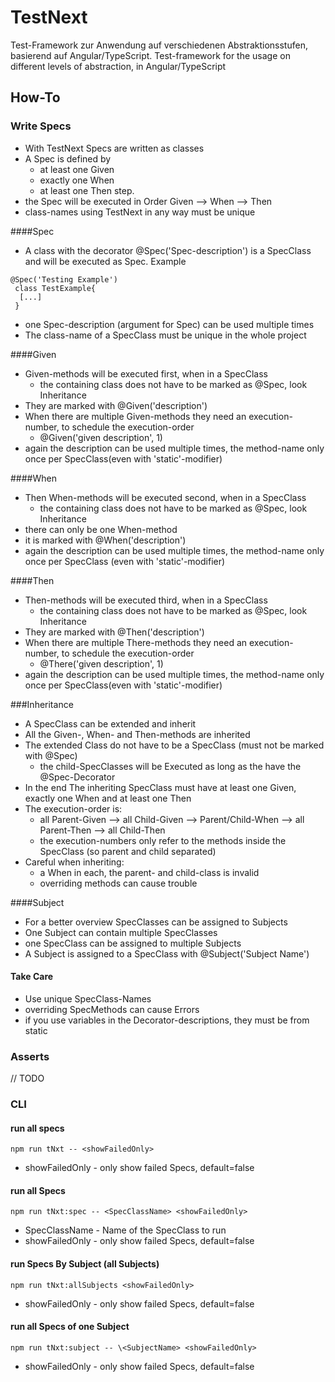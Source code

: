 # TestNext
Test-Framework zur Anwendung auf verschiedenen Abstraktionsstufen, basierend auf Angular/TypeScript.
Test-framework for the usage on different levels of abstraction, in Angular/TypeScript
## How-To
### Write Specs
* With TestNext Specs are written as classes
* A Spec is defined by 
  * at least one Given
  * exactly one When 
  * at least one Then step.
* the Spec will be executed in Order Given --> When --> Then
* class-names using TestNext in any way must be unique
  
####Spec
* A class with the decorator @Spec('Spec-description') is a SpecClass and will be executed as Spec.
Example
```
@Spec('Testing Example')
 class TestExample{
  [...]    
 }
```
* one Spec-description (argument for Spec) can be used multiple times
* The class-name of a SpecClass must be unique in the whole project

####Given
* Given-methods will be executed first, when in a SpecClass
  * the containing class does not have to be marked as @Spec, look Inheritance
* They are marked with @Given('description')
* When there are multiple Given-methods they need an execution-number, to schedule the execution-order
  * @Given('given description', 1)
* again the description can be used multiple times, the method-name only once per SpecClass(even with 'static'-modifier)

####When
* Then When-methods will be executed second, when in a SpecClass  
  * the containing class does not have to be marked as @Spec, look Inheritance
* there can only be one When-method
* it is marked with @When('description')
* again the description can be used multiple times, the method-name only once per SpecClass (even with 'static'-modifier)

####Then
* Then-methods will be executed third, when in a SpecClass
  * the containing class does not have to be marked as @Spec, look Inheritance
* They are marked with @Then('description')
* When there are multiple There-methods they need an execution-number, to schedule the execution-order
  * @There('given description', 1)
* again the description can be used multiple times, the method-name only once per SpecClass(even with 'static'-modifier)

###Inheritance
* A SpecClass can be extended and inherit
* All the Given-, When- and Then-methods are inherited
* The extended Class do not have to be a SpecClass (must not be marked with  @Spec)
  * the child-SpecClasses will be Executed as long as the have the @Spec-Decorator
* In the end The inheriting SpecClass must have at least one Given, exactly one When and at least one Then
* The execution-order is:
  * all Parent-Given --> all Child-Given --> Parent/Child-When --> all Parent-Then --> all Child-Then
  * the execution-numbers only refer to the methods inside the SpecClass (so parent and child separated)
* Careful when inheriting:
  * a When in each, the parent- and child-class is invalid
  * overriding methods can cause trouble
  
####Subject
* For a better overview SpecClasses can be assigned to Subjects
* One Subject can contain multiple SpecClasses
* one SpecClass can be assigned to multiple Subjects
* A Subject is assigned to a SpecClass with @Subject('Subject Name')

#### Take Care
* Use unique SpecClass-Names
* overriding SpecMethods can cause Errors
* if you use variables in the Decorator-descriptions, they must be from static

### Asserts
// TODO

### CLI
#### run all specs
```shell
npm run tNxt -- <showFailedOnly>
```
* showFailedOnly - only show failed Specs, default=false

#### run all Specs
```shell
npm run tNxt:spec -- <SpecClassName> <showFailedOnly>
```
* SpecClassName - Name of the SpecClass to run
* showFailedOnly - only show failed Specs, default=false 

#### run Specs By Subject (all Subjects)
```shell
npm run tNxt:allSubjects <showFailedOnly>
```
* showFailedOnly - only show failed Specs, default=false

#### run all Specs of one Subject
```shell
npm run tNxt:subject -- \<SubjectName> <showFailedOnly>
```
* showFailedOnly - only show failed Specs, default=false
